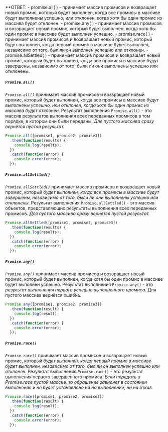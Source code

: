 **ОТВЕТ: 
	- promise.all( ) - принимает массив промисов и возвращает новый промис, который будет выполнен, когда все промисы в массиве будут выполнены успешно, или отклонен, когда хотя бы один промис из массива будет отклонен.
	- promise.any( ) - принимает массив промисов и возвращает новый промис, который будет выполнен, когда хотя бы один промис в массиве будет выполнен успешно. 
	- promise.race( ) - принимает массив промисов и возвращает новый промис, который будет выполнен, когда первый промис в массиве будет выполнен, независимо от того, был ли он выполнен успешно или отклонен.
	- promise.allSettled( ) - принимает массив промисов и возвращает новый промис, который будет выполнен, когда все промисы в массиве будут завершены, независимо от того, были ли они выполнены успешно или отклонены.


##### `Promise.all()`

*`Promise.all()`* принимает массив промисов и возвращает новый промис, который будет выполнен, когда все промисы в массиве *будут выполнены успешно, или отклонен, когда хотя бы один промис из массива будет отклонен.* Результат выполнения `Promise.all()` - это массив результатов выполнения всех переданных промисов в том порядке, в котором они были переданы. *Для пустого массива сразу вернётся пустой результат.*

```javascript
Promise.all([promise1, promise2, promise3])
  .then(function(results) {
    console.log(results);
  })
  .catch(function(error) {
    console.error(error);
  });
```

##### `Promise.allSettled()`

*`Promise.allSettled()`* принимает массив промисов и возвращает новый промис, который *будет выполнен, когда все промисы в массиве будут завершены, независимо от того, были ли они выполнены успешно или отклонены.* Результат выполнения `Promise.allSettled()` - это массив объектов, представляющих результаты выполнения всех переданных промисов. *Для пустого массива сразу вернётся пустой результат.*

```javascript
Promise.allSettled([promise1, promise2, promise3])
  .then(function(results) {
    console.log(results);
  })
  .catch(function(error) {
    console.error(error);
  });
```

##### `Promise.any()`

*`Promise.any()`* принимает массив промисов и возвращает новый промис, который будет выполнен, когда хотя бы один промис в массиве будет выполнен успешно. Результат выполнения `Promise.any()` - это *результат выполнения первого успешно выполненного промиса.* Для пустого массива вернётся ошибка.

```javascript
Promise.any([promise1, promise2, promise3])
  .then(function(result) {
    console.log(result);
  })
  .catch(function(error) {
    console.error(error);
  });
```

##### `Promise.race()`

*`Promise.race()`* принимает массив промисов и возвращает новый промис, который *будет выполнен, когда первый промис в массиве будет выполнен, независимо от того, был ли он выполнен успешно или отклонен.* Результат выполнения `Promise.race()` - это результат выполнения первого завершенного промиса. *Если передать в Promise.race пустой массив, то обращение зависнет в состоянии выполнения и не будет установлено ни на выполнение, ни на отказ.*

```javascript
Promise.race([promise1, promise2, promise3])
  .then(function(result) {
    console.log(result);
  })
  .catch(function(error) {
    console.error(error);
  });
```
